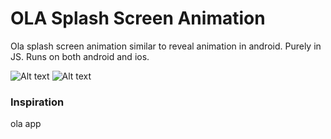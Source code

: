 # OLA Splash Screen Animation

Ola splash screen animation similar to reveal animation in android. Purely in JS. Runs on both android and ios.


![Alt text](/images/one.gif?raw=true "Ola android Animation")
![Alt text](/images/two.gif?raw=true "Ola ios Animation")

### Inspiration
ola app
